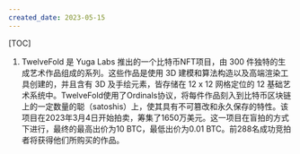 ```yaml
---
created_date: 2023-05-15
---
```


[TOC]

1. TwelveFold 是 Yuga Labs 推出的一个比特币NFT项目，由 300 件独特的生成艺术作品组成的系列。这些作品是使用 3D 建模和算法构造以及高端渲染工具创建的，并且含有 3D 及手绘元素，皆存储在 12 x 12 网格定位的 12 基础艺术系统中。TwelveFold使用了Ordinals协议，将每件作品刻入到比特币区块链上的一定数量的聪（satoshis）上，使其具有不可篡改和永久保存的特性。该项目在2023年3月4日开始拍卖，筹集了1650万美元。这一项目在盲拍的方式下进行，最终的最高出价为10 BTC，最低出价为0.01 BTC。前288名成功竞拍者将获得他们所购买的作品。